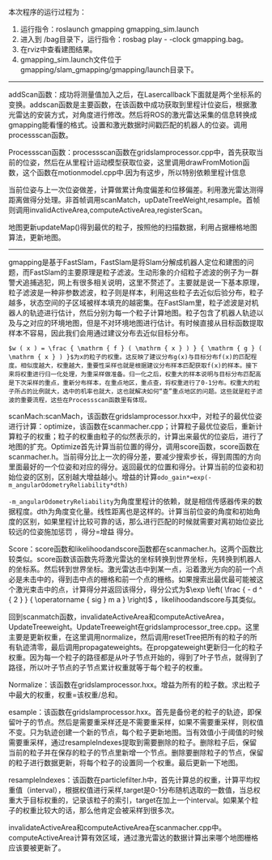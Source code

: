 本次程序的运行过程为：

1.  运行指令：roslaunch  gmapping   gmapping_sim.launch
2.  进入到 /bag目录下，运行指令：rosbag play - -clock gmapping.bag。
3.  在rviz中查看建图结果。
4.  gmapping_sim.launch文件位于gmapping/slam_gmapping/gmapping/launch目录下。
**********
​    addScan函数：成功将测量值加入之后，在Lasercallback下面就是两个坐标系的变换。addscan函数是主要函数，在该函数中成功获取到里程计位姿后，根据激光雷达的安装方式，对角度进行修改。然后将ROS的激光雷达采集的信息转换成gmapping能看懂的格式。设置和激光数据时间戳匹配的机器人的位姿。调用processscan函数。

​	Processscan函数：processscan函数在gridslamprocessor.cpp中，首先获取当前的位姿，然后在从里程计运动模型获取位姿，这里调用drawFromMotion函数，这个函数在motionmodel.cpp中.因为有这步，所以特别依赖里程计信息

当前位姿与上一次位姿做差，计算做累计角度偏差和位移偏差。利用激光雷达测得距离做得分处理。非首帧调用scanMatch，upDateTreeWeight,resample。首帧则调用invalidActiveArea,computeActiveArea,registerScan。

地图更新updateMap()得到最优的粒子，按照他的扫描数据，利用占据栅格地图算法，更新地图。
**********
​	gmapping是基于FastSlam，FastSlam是将Slam分解成机器人定位和建图的问题，而FastSlam的主要原理是粒子滤波。生动形象的介绍粒子滤波的例子为一群警犬追捕逃犯，网上有很多相关说明，这里不赘述了。主要就是说一下基本原理，粒子滤波是一种非参数滤波，粒子则是样本，利用这些粒子去近似后验分布，粒子越多，状态空间的子区域被样本填充的越密集。在FastSlam里，粒子滤波是对机器人的轨迹进行估计，然后分别为每一个粒子计算地图。粒子包含了机器人轨迹以及与之对应的环境地图，但是不对环境地图进行估计。有时候直接从目标函数提取样本不容易，因此我们会用通过建议分布去近似目标分布。

 	$w ( x ) = \frac { \mathrm { f } ( \mathrm { x } ) } { \mathrm { g } ( \mathrm { x } ) }$为x的粒子的权重。这反映了建议分布g(x)与目标分布f(x)的匹配程度。相似度越大，权重越大，重要性采样也就是根据建议分布样本匹配获取f(x)的样本。接下来将权重进行归一化处理，为重采样做准备。归一化之后，权重大的样本说明与目标分布匹配高是下次采样的重点，重新分布样本，在重点地区，重点查，将权重进行了0-1分布。权重大的粒子所占的比例就大，选中的机率也就大，这也就解决如何“查”重点地区的问题。这些就是粒子滤波的重要流程，这些在Processscan函数里有体现。

​	scanMach:scanMach，该函数在gridslamprocessor.hxx中，对粒子的最优位姿进行计算：optimize，该函数在scanmacher.cpp；计算粒子最优位姿后，重新计算粒子的权重；粒子的权重由粒子的似然表示的，计算出来最优的位姿后，进行了地图的扩充。Optimize首先计算当前位置的得分，调用score函数，score函数在scanmacher.h。当前得分比上一次的得分差，要减少搜索步长，得到周围的方向里面最好的一个位姿和对应的得分。返回最优的位置和得分。计算当前的位姿和初始位姿的区别，区别越大增益越小。增益的计算`odo_gain*=exp(-m_angularOdometryReliability*dth)`

`-m_angularOdometryReliability`为角度里程计的依赖，就是相信传感器传来的数据程度。dth为角度变化量。线性距离也是这样的。计算当前位姿的角度和初始角度的区别，如果里程计比较可靠的话，那么进行匹配的时候就需要对离初始位姿比较远的位姿施加惩罚 ，得分=增益 得分。

​	Score：score函数和likelihoodandscore函数都在scanmacher.h。这两个函数比较类似。score函数该函数先将激光雷达的坐标转换到世界坐标，先转换到机器人的坐标系。然后转到世界坐标。激光雷达击中到某一点，沿着激光方向的前一个点必是未击中的，得到击中点的栅格和前一个点的栅格。如果搜索出最优最可能被这个激光束击中的点，计算得分并返回该得分，得分公式为$\exp \left( \frac { - d ^ { 2 } } { \operatorname { sig } m a } \right)$ ，likelihoodandscore与其类似。

​	回到scanmatch函数，invalidateActiveArea和computeActiveArea，UpdateTreeweight。UpdateTreeweight在gridslamprocessor_tree.cpp。这里主要是更新权重，在这里调用normalize，然后调用resetTree把所有的粒子的所有轨迹清零，最后调用propagateweights。在propgateweight更新归一化的粒子权重。因为每一个粒子的路径都是从叶子节点开始的，得到了叶子节点，就得到了路径，所以叶子节点的子节点累计权重就等于每个粒子的权重。

​	Normalize：该函数在gridslamprocessor.hxx。增益为所有的粒子数。求出粒子中最大的权重，权重=该权重/总和。

​	esample：该函数在gridslamprocessor.hxx。首先是备份老的粒子的轨迹，即保留叶子的节点。然后是需要重采样还是不需要重采样，如果不需要重采样，则权值不变。只为轨迹创建一个新的节点，每个粒子更新地图。当有效值小于阈值的时候需要重采样，通过resampleIndexes提取到需要删除的粒子。删除粒子后，保留当前的粒子并在保存的粒子的节点里新增一个节点。删除要删除粒子的节点，保留的粒子进行数据更新，将每个粒子的设置同一个权重。最后更新一下地图。

​	resampleIndexes：该函数在particlefilter.h中，首先计算总的权重，计算平均权重值（interval），根据权值进行采样,target是0-1分布随机选取的一数值，当总权重大于目标权重的，记录该粒子的索引，target在加上一个interval。如果某个粒子的权重比较大的话，那么他肯定会被采样到很多次。

​	invalidateActiveArea和computeActiveArea在scanmacher.cpp中。computeActiveArea计算有效区域，通过激光雷达的数据计算出来哪个地图栅格应该要被更新了。